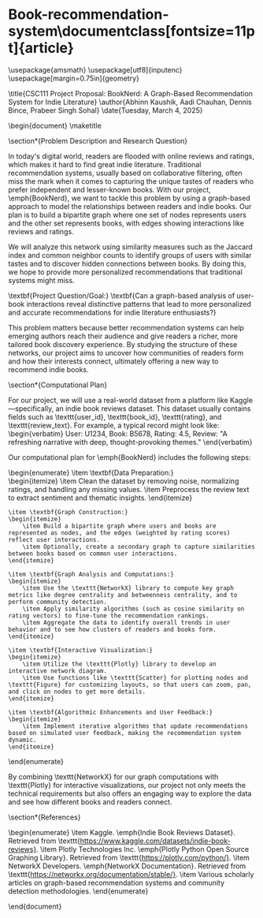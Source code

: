 # Book-recommendation-system\documentclass[fontsize=11pt]{article}
\usepackage{amsmath}
\usepackage[utf8]{inputenc}
\usepackage[margin=0.75in]{geometry}

\title{CSC111 Project Proposal: BookNerd: A Graph-Based Recommendation System for Indie Literature}
\author{Abhinn Kaushik, Aadi Chauhan, Dennis Bince, Prabeer Singh Sohal}
\date{Tuesday, March 4, 2025}

\begin{document}
\maketitle

\section*{Problem Description and Research Question}

In today's digital world, readers are flooded with online reviews and ratings, which makes it hard to find great indie literature. Traditional recommendation systems, usually based on collaborative filtering, often miss the mark when it comes to capturing the unique tastes of readers who prefer independent and lesser-known books. With our project, \emph{BookNerd}, we want to tackle this problem by using a graph-based approach to model the relationships between readers and indie books. Our plan is to build a bipartite graph where one set of nodes represents users and the other set represents books, with edges showing interactions like reviews and ratings.

We will analyze this network using similarity measures such as the Jaccard index and common neighbor counts to identify groups of users with similar tastes and to discover hidden connections between books. By doing this, we hope to provide more personalized recommendations that traditional systems might miss.

\textbf{Project Question/Goal:} \textbf{Can a graph-based analysis of user-book interactions reveal distinctive patterns that lead to more personalized and accurate recommendations for indie literature enthusiasts?}

This problem matters because better recommendation systems can help emerging authors reach their audience and give readers a richer, more tailored book discovery experience. By studying the structure of these networks, our project aims to uncover how communities of readers form and how their interests connect, ultimately offering a new way to recommend indie books.

\section*{Computational Plan}

For our project, we will use a real-world dataset from a platform like Kaggle—specifically, an indie book reviews dataset. This dataset usually contains fields such as \texttt{user\_id}, \texttt{book\_id}, \texttt{rating}, and \texttt{review\_text}. For example, a typical record might look like: 
\begin{verbatim}
User: U1234, Book: B5678, Rating: 4.5, Review: "A refreshing narrative with deep, thought-provoking themes."
\end{verbatim}

Our computational plan for \emph{BookNerd} includes the following steps:

\begin{enumerate}
    \item \textbf{Data Preparation:}  
    \begin{itemize}
        \item Clean the dataset by removing noise, normalizing ratings, and handling any missing values.
        \item Preprocess the review text to extract sentiment and thematic insights.
    \end{itemize}
    
    \item \textbf{Graph Construction:}  
    \begin{itemize}
        \item Build a bipartite graph where users and books are represented as nodes, and the edges (weighted by rating scores) reflect user interactions.
        \item Optionally, create a secondary graph to capture similarities between books based on common user interactions.
    \end{itemize}
    
    \item \textbf{Graph Analysis and Computations:}  
    \begin{itemize}
        \item Use the \texttt{NetworkX} library to compute key graph metrics like degree centrality and betweenness centrality, and to perform community detection.
        \item Apply similarity algorithms (such as cosine similarity on rating vectors) to fine-tune the recommendation rankings.
        \item Aggregate the data to identify overall trends in user behavior and to see how clusters of readers and books form.
    \end{itemize}
    
    \item \textbf{Interactive Visualization:}  
    \begin{itemize}
        \item Utilize the \texttt{Plotly} library to develop an interactive network diagram.
        \item Use functions like \texttt{Scatter} for plotting nodes and \texttt{Figure} for customizing layouts, so that users can zoom, pan, and click on nodes to get more details.
    \end{itemize}
    
    \item \textbf{Algorithmic Enhancements and User Feedback:}  
    \begin{itemize}
        \item Implement iterative algorithms that update recommendations based on simulated user feedback, making the recommendation system dynamic.
    \end{itemize}
\end{enumerate}

By combining \texttt{NetworkX} for our graph computations with \texttt{Plotly} for interactive visualizations, our project not only meets the technical requirements but also offers an engaging way to explore the data and see how different books and readers connect.

\section*{References}

\begin{enumerate}
    \item Kaggle. \emph{Indie Book Reviews Dataset}. Retrieved from \texttt{https://www.kaggle.com/datasets/indie-book-reviews}.
    \item Plotly Technologies Inc. \emph{Plotly Python Open Source Graphing Library}. Retrieved from \texttt{https://plotly.com/python/}.
    \item NetworkX Developers. \emph{NetworkX Documentation}. Retrieved from \texttt{https://networkx.org/documentation/stable/}.
    \item Various scholarly articles on graph-based recommendation systems and community detection methodologies.
\end{enumerate}

\end{document}
